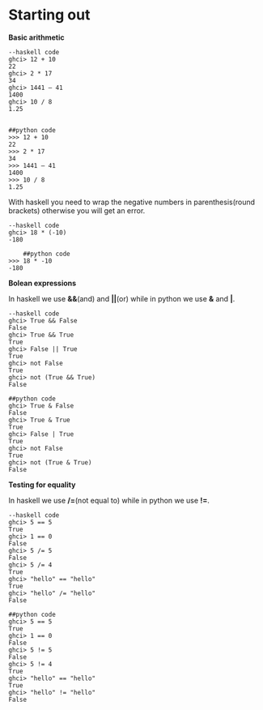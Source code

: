 # Starting out

**Basic arithmetic**


    --haskell code
    ghci> 12 + 10
    22
    ghci> 2 * 17
    34
    ghci> 1441 – 41
    1400
    ghci> 10 / 8
    1.25


    ##python code
    >>> 12 + 10
    22
    >>> 2 * 17
    34
    >>> 1441 – 41
    1400
    >>> 10 / 8
    1.25

With haskell you need to wrap the negative numbers in parenthesis(round brackets) otherwise you will get an error.

    --haskell code
    ghci> 18 * (-10)
    -180
    
        ##python code
    >>> 18 * -10
    -180
    
  **Bolean expressions**
  
 In haskell we use **&&**(and) and **||**(or) while in python we use **&** and **|**.
  
    --haskell code
    ghci> True && False  
    False  
    ghci> True && True  
    True  
    ghci> False || True  
    True   
    ghci> not False  
    True  
    ghci> not (True && True)  
    False 
    
    ##python code
    ghci> True & False  
    False  
    ghci> True & True  
    True  
    ghci> False | True  
    True   
    ghci> not False  
    True  
    ghci> not (True & True)  
    False
  
 **Testing for equality**
 
In haskell we use **/=**(not equal to) while in python we use **!=**.

    --haskell code
    ghci> 5 == 5  
    True  
    ghci> 1 == 0  
    False  
    ghci> 5 /= 5  
    False  
    ghci> 5 /= 4  
    True  
    ghci> "hello" == "hello"  
    True  
    ghci> "hello" /= "hello"  
    False 
    
    ##python code
    ghci> 5 == 5  
    True  
    ghci> 1 == 0  
    False  
    ghci> 5 != 5  
    False  
    ghci> 5 != 4  
    True  
    ghci> "hello" == "hello"  
    True  
    ghci> "hello" != "hello"  
    False 
